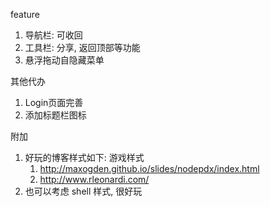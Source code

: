 feature
1. 导航栏: 可收回
2. 工具栏: 分享, 返回顶部等功能
3. 悬浮拖动自隐藏菜单

其他代办
1. Login页面完善
2. 添加标题栏图标


附加
1. 好玩的博客样式如下: 游戏样式
   1. http://maxogden.github.io/slides/nodepdx/index.html
   2. http://www.rleonardi.com/
2. 也可以考虑 shell 样式, 很好玩
